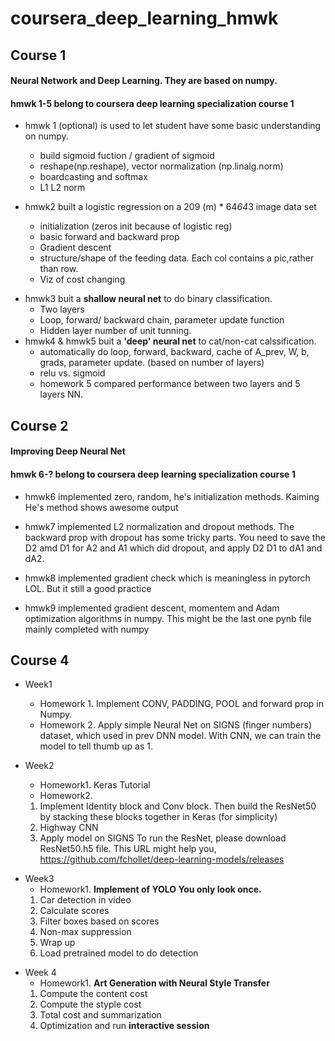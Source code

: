 # coursera_deep_learning_hmwk

## Course 1
#### Neural Network and Deep Learning. They are based on numpy. 
#### hmwk 1-5 belong to coursera deep learning specialization course 1
* hmwk 1 (optional) is used to let student have some basic understanding on numpy.
  - build sigmoid fuction / gradient of sigmoid
  - reshape(np.reshape), vector normalization (np.linalg.norm)
  - boardcasting and softmax
  - L1 L2 norm
  
* hmwk2 built a logistic regression on a 209 (m) * 64*64*3 image data set 
  - initialization (zeros init because of logistic reg)
  - basic forward and backward prop
  - Gradient descent
  - structure/shape of the feeding data. Each col contains a pic,rather than row.
  - Viz of cost changing
  
- hmwk3 buit a **shallow neural net** to do binary classification.
  - Two layers
  - Loop, forward/ backward chain, parameter update function
  - Hidden layer number of unit tunning.
- hmwk4 & hmwk5 buit a **'deep' neural net** to cat/non-cat calssification.
  - automatically do loop, forward, backward, cache of A_prev, W, b, grads, parameter update. (based on number of layers)
  - relu vs. sigmoid
  - homework 5 compared performance between two layers and 5 layers NN.
  
## Course 2
#### Improving Deep Neural Net
#### hmwk 6-? belong to coursera deep learning specialization course 1
* hmwk6 implemented zero, random, he's initialization methods.  Kaiming He's method shows awesome output

* hmwk7 implemented L2 normalization and dropout methods. The backward prop with dropout has some tricky parts. You need to save the D2 amd D1 for A2 and A1 which did dropout, and apply D2 D1 to dA1 and dA2.

* hmwk8 implemented gradient check which is meaningless in pytorch LOL. But it still a good practice

* hmwk9 implemented gradient descent, momentem and Adam optimization algorithms in numpy. This might be the last one pynb file mainly completed with numpy



## Course 4
* Week1 
  - Homework 1. Implement CONV, PADDING, POOL and forward prop in Numpy.
  - Homework 2. Apply simple Neural Net on SIGNS (finger numbers) dataset, which used in prev DNN model.
            With CNN, we can train the model to tell thumb up as 1.
            
* Week2 
  - Homework1.  Keras Tutorial 
  - Homework2.  
  1. Implement Identity block and Conv block. Then build the ResNet50 by stacking these blocks together in Keras (for simplicity)
  2. Highway CNN
  3. Apply model on SIGNS
To run the ResNet, please download ResNet50.h5 file.
This URL might help you, https://github.com/fchollet/deep-learning-models/releases

- Week3
  - Homework1. **Implement of YOLO You only look once.**
   1. Car detection in video
   2. Calculate scores
   3. Filter boxes based on scores
   4. Non-max suppression
   5. Wrap up
   6. Load pretrained model to do detection
       
* Week 4
  - Homework1. **Art Generation with Neural Style Transfer**
   1. Compute the content cost
   2. Compute the styple cost
   3. Total cost and summarization
   4. Optimization and run **interactive session**

  
